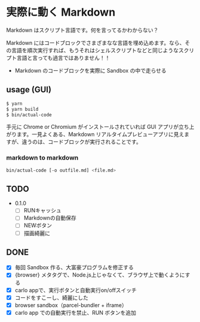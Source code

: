 # 実際に動く Markdown

Markdown はスクリプト言語です。何を言ってるかわからない？

Markdown にはコードブロックでさまざまなな言語を埋め込めます。なら、その言語を順次実行すれば、もうそれはシェルスクリプトなどと同じようなスクリプト言語と言っても過言ではありません！！

- Markdown のコードブロックを実際に Sandbox の中で走らせる

## usage (GUI)

```sh
$ yarn
$ yarn build
$ bin/actual-code
```

手元に Chrome or Chromium がインストールされていれば GUI アプリが立ち上がります。一見よくある、Markdown リアルタイムプレビューアプリに見えますが、違うのは、コードブロックが実行されることです。

### markdown to markdown

```sh
bin/actual-code [-o outfile.md] <file.md>
```

## TODO

* 0.1.0
  - [ ] RUNキャッシュ
  - [ ] Markdownの自動保存
  - [ ] NEWボタン
  - [ ] 描画綺麗に

## DONE

- [x] 毎回 Sandbox 作る、大富豪プログラムを修正する
- [x] {browser} メタタグで、Node.js上じゃなくて、ブラウザ上で動くようにする
- [x] carlo appで、実行ボタンと自動実行on/offスイッチ
- [x] コードをすこーし、綺麗にした
- [x] browser sandbox（parcel-bundler + iframe）
- [x] carlo app での自動実行を禁止、RUN ボタンを追加

